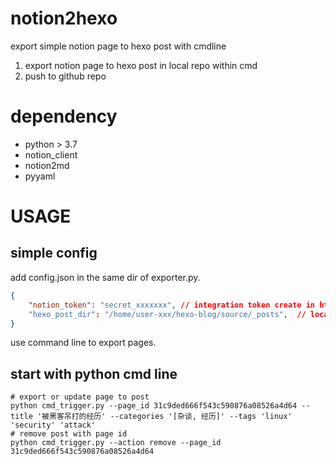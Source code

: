 # notion2hexo
export simple notion page to hexo post with cmdline
1. export notion page to hexo post in local repo within cmd
2. push to github repo


# dependency
- python > 3.7
- notion_client
- notion2md
- pyyaml

# USAGE
## simple config
add config.json in the same dir of exporter.py.
``` json
{
    "notion_token": "secret_xxxxxxx", // integration token create in https://www.notion.so/my-integrations
    "hexo_post_dir": "/home/user-xxx/hexo-blog/source/_posts",  // local hexo post dir path
}
```

use command line to export pages.
## start with python cmd line
``` shell
# export or update page to post
python cmd_trigger.py --page_id 31c9ded666f543c590876a08526a4d64 --title '被黑客吊打的经历' --categories '[杂谈, 经历]' --tags 'linux' 'security' 'attack'
# remove post with page id
python cmd_trigger.py --action remove --page_id 31c9ded666f543c590876a08526a4d64
```